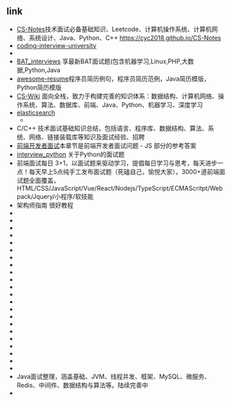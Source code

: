 

## link
- [CS-Notes](https://github.com/CyC2018/CS-Notes)技术面试必备基础知识、Leetcode、计算机操作系统、计算机网络、系统设计、Java、Python、C++ https://cyc2018.github.io/CS-Notes
- [coding-interview-university](https://github.com/jwasham/coding-interview-university)
- [](https://www.nowcoder.com/contestRoom?from=cyc_github)
- [BAT_interviews](https://github.com/lengyue1024/BAT_interviews) 享最新BAT面试题(包含机器学习,Linux,PHP,大数据,Python,Java
- [awesome-resume](https://github.com/resumejob/awesome-resume)程序员简历例句，程序员简历范例，Java简历模版，Python简历模版
- [CS-Wiki](https://gitee.com/veal98/CS-Wiki) 面向全栈，致力于构建完善的知识体系：数据结构、计算机网络、操作系统、算法、数据库、前端、Java、Python、机器学习、深度学习
- [elasticsearch](http://blog.didispace.com/books/elasticsearch-definitive-guide-cn/)
   - [](https://gitee.com/explore/ebooks-manual)
- [](https://github.com/huihut/interview#algorithm)C/C++ 技术面试基础知识总结，包括语言、程序库、数据结构、算法、系统、网络、链接装载库等知识及面试经验、招聘
- [前端开发者面试](https://github.com/yangshun/front-end-interview-handbook/blob/master/contents/zh/javascript-questions.md)本章节是前端开发者面试问题 - JS 部分的参考答案
- [interview_python](https://github.com/taizilongxu/interview_python) 关于Python的面试题
- [](https://github.com/haizlin/fe-interview)前端面试每日 3+1，以面试题来驱动学习，提倡每日学习与思考，每天进步一点！每天早上5点纯手工发布面试题（死磕自己，愉悦大家），3000+道前端面试题全面覆盖，HTML/CSS/JavaScript/Vue/React/Nodejs/TypeScript/ECMAScritpt/Webpack/Jquery/小程序/软技能
- [](https://github.com/frank-lam/fullstack-tutorial) 架构师指南 很好教程
- []()
- []()
- []()
- []()
- []()
- []()
- []()
- []()
- []()
- []()
- []()
- []()
- []()
- []()
- []()
- []()
- []()
- []()
- []()
- []()
- []()
- []()
- [](https://github.com/gsjqwyl/JavaInterview#15jvm%E7%9A%84%E6%B0%B8%E4%B9%85%E4%BB%A3%E4%B8%AD%E4%BC%9A%E5%8F%91%E7%94%9F%E5%9E%83%E5%9C%BE%E5%9B%9E%E6%94%B6%E4%B9%88)Java面试整理，涵盖基础、JVM、线程并发、框架、MySQL、微服务、Redis、中间件、数据结构与算法等。陆续完善中
- []()